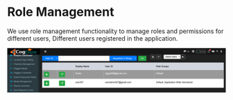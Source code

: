 # Role Management

We use role management functionality to manage roles and permissions for different users, Different users registered in the application.

![](../.gitbook/assets/image%20%28267%29.png)

